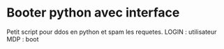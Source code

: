 # Booter python avec interface
 Petit script pour ddos en python et spam les requetes.
 LOGIN : utilisateur
 MDP : boot
